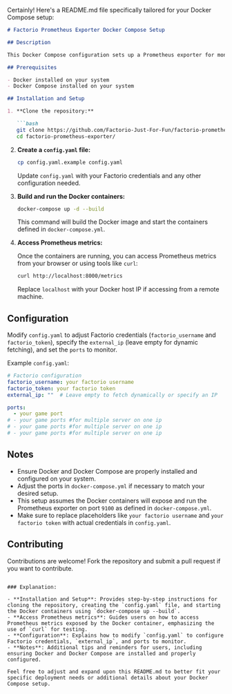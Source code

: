 Certainly! Here's a README.md file specifically tailored for your Docker Compose setup:

```markdown
# Factorio Prometheus Exporter Docker Compose Setup

## Description

This Docker Compose configuration sets up a Prometheus exporter for monitoring Factorio servers. The exporter is based on a Python script that fetches server status from the Factorio multiplayer API and exposes metrics in Prometheus format.

## Prerequisites

- Docker installed on your system
- Docker Compose installed on your system

## Installation and Setup

1. **Clone the repository:**

   ```bash
   git clone https://github.com/Factorio-Just-For-Fun/factorio-prometheus-exporter.git
   cd factorio-prometheus-exporter/
   ```

2. **Create a `config.yaml` file:**

   ```bash
   cp config.yaml.example config.yaml
   ```

   Update `config.yaml` with your Factorio credentials and any other configuration needed.

3. **Build and run the Docker containers:**

   ```bash
   docker-compose up -d --build
   ```

   This command will build the Docker image and start the containers defined in `docker-compose.yml`.

4. **Access Prometheus metrics:**

   Once the containers are running, you can access Prometheus metrics from your browser or using tools like `curl`:

   ```bash
   curl http://localhost:8000/metrics
   ```

   Replace `localhost` with your Docker host IP if accessing from a remote machine.

## Configuration

Modify `config.yaml` to adjust Factorio credentials (`factorio_username` and `factorio_token`), specify the `external_ip` (leave empty for dynamic fetching), and set the `ports` to monitor.

Example `config.yaml`:

```yaml
# Factorio configuration
factorio_username: your factorio username
factorio_token: your factorio token
external_ip: ""  # Leave empty to fetch dynamically or specify an IP

ports:
  - your game port
# - your game ports	#for multiple server on one ip
# - your game ports	#for multiple server on one ip
# - your game ports	#for multiple server on one ip
```

## Notes

- Ensure Docker and Docker Compose are properly installed and configured on your system.
- Adjust the ports in `docker-compose.yml` if necessary to match your desired setup.
- This setup assumes the Docker containers will expose and run the Prometheus exporter on port `9100` as defined in `docker-compose.yml`.
- Make sure to replace placeholders like `your factorio username` and `your factorio token` with actual credentials in `config.yaml`.

## Contributing

Contributions are welcome! Fork the repository and submit a pull request if you want to contribute.
```

### Explanation:

- **Installation and Setup**: Provides step-by-step instructions for cloning the repository, creating the `config.yaml` file, and starting the Docker containers using `docker-compose up --build`.
- **Access Prometheus metrics**: Guides users on how to access Prometheus metrics exposed by the Docker container, emphasizing the use of `curl` for testing.
- **Configuration**: Explains how to modify `config.yaml` to configure Factorio credentials, `external_ip`, and ports to monitor.
- **Notes**: Additional tips and reminders for users, including ensuring Docker and Docker Compose are installed and properly configured.

Feel free to adjust and expand upon this README.md to better fit your specific deployment needs or additional details about your Docker Compose setup.
